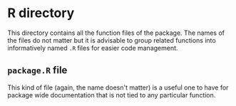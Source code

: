 # R directory

This directory contains all the function files of the package. The names of the files do not matter but it is advisable to group related functions into informatively named `.R` files for easier code management.

## `package.R` file

This kind of file (again, the name doesn't matter) is a useful one to have for package wide documentation that is not tied to any particular function. 

